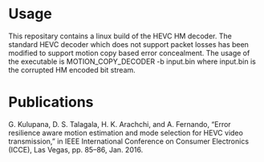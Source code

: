 # Usage
This repositary contains a linux build of the HEVC HM decoder. The standard HEVC decoder which does not support packet losses has been modified to support motion copy based error concealment. The usage of the executable is MOTION_COPY_DECODER -b input.bin where input.bin is the corrupted HM encoded bit stream.

# Publications
G. Kulupana, D. S. Talagala, H. K. Arachchi, and A. Fernando, “Error resilience aware motion estimation and mode selection for HEVC video transmission,” in IEEE International Conference on Consumer Electronics (ICCE), Las Vegas, pp. 85–86, Jan. 2016.
